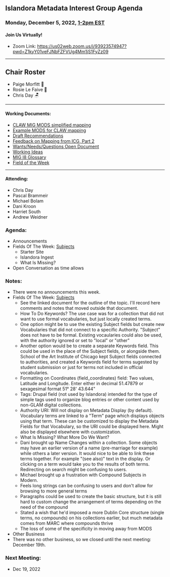## Islandora Metadata Interest Group Agenda
### Monday, December 5, 2022, [1-2pm EST](http://www.thetimezoneconverter.com/?t=1%20pm&tz=Toronto&) 
#### Join Us Virtually!
* Zoom Link: https://us02web.zoom.us/j/93923574947?pwd=Z1kyY01veFJNbFZFVUg4Mm1jS1FyZz09

---
## Chair Roster
* Paige Morfitt 📝
* Rosie Le Faive 🐞
* Chris Day 🪑
---

#### Working Documents:
* [CLAW MIG MODS simplified mapping](https://docs.google.com/spreadsheets/d/18u2qFJ014IIxlVpM3JXfDEFccwBZcoFsjbBGpvL0jJI/edit#gid=0)
* [Example MODS for CLAW mapping](https://docs.google.com/spreadsheets/d/1C2Xie7HUDSgRT5v4ldoJvlNdoXz2GHAPvL3PE3TOKW8/edit#gid=1829081124)
* [Draft Recommendations](https://docs.google.com/document/d/15qSO9YcALtYSqd6CUuGx0t8FwUJ5pPwVPz0PA5rU898/edit#heading=h.f9r6knw0rjvu)
* [Feedback on Mapping from ICG, Part 2](https://docs.google.com/document/d/11OpqMMCXM1TFXgsr4yyTQ_cH9DabnD31p7JnuTRQl28/edit?invite=CMWvruEI&ts=5e66437f)
* [Wants/Needs/Questions Open Document](https://docs.google.com/document/d/12Kpb6826TNPzzMuyPS0sESa9TLnmljQmeioWbaPeEdA/edit)
* [Working Ideas](https://github.com/islandora-interest-groups/Islandora-Metadata-Interest-Group/blob/main/working_docs/ideas_and_topics.md)
* [MIG I8 Glossary](https://docs.google.com/document/d/1cfPYFVV9qvvz2VjBRdYUN0CB7AyVDuG-GYavQ27DuBk/edit#heading=h.9fr9xw70meix)
* [Field of the Week](https://docs.google.com/document/d/1rk0o_0byzeHrSKst0Feval_QeVZmo2DeIP0Mk3jaaFc/edit)

---

#### Attending:
* Chris Day
* Pascal Brammeir
* Michael Bolam
* Dani Kroon
* Harriet South
* Andrew Weidner

### Agenda: 
* Announcements
* Fields Of The Week: [Subjects](https://docs.google.com/document/d/1rk0o_0byzeHrSKst0Feval_QeVZmo2DeIP0Mk3jaaFc/edit#heading=h.gihaqb4pj3rh)
  * Starter Site
  * Islandora Ingest
  * What Is Missing?
* Open Conversation as time allows


### Notes: 
* There were no announcements this week.
* Fields Of The Week: [Subjects](https://docs.google.com/document/d/1rk0o_0byzeHrSKst0Feval_QeVZmo2DeIP0Mk3jaaFc/edit#heading=h.gihaqb4pj3rh)
  * See the linked document for the outline of the topic. I'll record here comments and notes that moved outside that document.
  * How To Do Keywords? The use case was for a collection that did not want to use formal vocabularies, but just locally created terms.
   * One option might be to use the existing Subject fields but create new Vocabularies that did not connect to a specific Authority. "Subject" does not have to be formal. Existing vocaularies could also be used, with the authority ignored or set to "local" or "other"
   * Another option would be to create a separate Keywords field. This could be used in the place of the Subject fields, or alongside them. School of the Art Institute of Chicago kept Subject fields connected to authorities, and created a Keywords field for terms sugested by student submission or just for terms not included in official vocabularies.
  * Formatting on Coordinates (field_coordinates) field: Two values, Latitude and Longitude. Enter either in decimal 51.47879 or sexagesimal format 51° 28' 43.644"
  * Tags: Drupal field (not used by Islandora) intended for the type of simple tags used to organize blog entries or other content used by non-GLAM digital collections.
  * Authority URI: Will not display on Metadata Display (by default). Vocabulary terms are linked to a "Term" page which displays objects using that term. These can be customized to display the Metadata Fields for that Vocabulary, so the URI could be displayed here. Might also be displayed elsewhere with customization.
  * What Is Missing? What More Do We Want?
   * Dani brought up Name Changes within a collection. Some objects may have an earlier version of a name (pre-marriage for example) while others a later version. It would nice to be able to link these terms together. For example "(see also)" text in the display. Or clicking on a term would take you to the results of both terms. Redirecting on search might be confusing to users.
   * Michael brought up a frustration with Compound Subjects in Modern.
    * Feels long strings can be confusing to users and don't allow for browsing to more general terms
    * Paragraphs could be used to create the basic structure, but it is still hard to custom change the arrangement of terms depending on the need of the compound
    * Stated a wish that he'd imposed a more Dublin Core structure (single terms, no compounds) on his collections earlier, but much metadata comes from MARC where compounds thrive
    * The loss of some of the specificity in moving away from MODS
* Other Business
 * There was no other business, so we closed until the next meeting: December 19th.

### Next Meeting:
* Dec 19, 2022 
